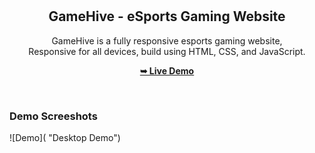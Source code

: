 <div align="center">

  <br />
  <br />

  <h2 align="center">GameHive - eSports Gaming Website</h2>

 GameHive is a fully responsive esports gaming website, <br />Responsive for all devices, build using HTML, CSS, and JavaScript.

  <a href="https://kaviyarasan-1997.github.io/Gaming-website/"><strong>➥ Live Demo</strong></a>

</div>

<br />

### Demo Screeshots

![Demo]( "Desktop Demo")

